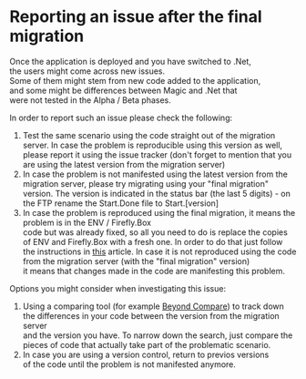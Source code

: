 ﻿# Reporting an issue after the final migration

Once the application is deployed and you have switched to .Net,  
the users might come across new issues.  
Some of them might stem from new code added to the application,  
and some might be differences between Magic and .Net that  
were not tested in the Alpha / Beta phases.

In order to report such an issue please check the following:  
1. Test the same scenario using the code straight out of the migration server.
In case the problem is reproducible using this version as well, please report it using the issue tracker
(don't forget to mention that you are using the latest version from the migration server) 
2. In case the problem is not manifested using the latest version from the migration server,
please try migrating using your "final migration" version.
The version is indicated in the status bar (the last 5 digits) - on the FTP rename the Start.Done file
to Start.[version]
3. In case the problem is reproduced using the final migration, it means the problem is in the ENV / Firefly.Box  
code but was already fixed, so all you need to do is replace the copies of ENV and Firefly.Box with a fresh one.
In order to do that just follow the instructions in [this](http://doc.fireflymigration.com/getting-the-update-migrated-code.html) article. 
In case it is not reproduced using the code from the migration server (with the "final migration" version)  
it means that changes made in the code are manifesting this problem.  

Options you might consider when investigating this issue:  
1. Using a comparing tool (for example [Beyond Compare](https://www.scootersoftware.com/))
to track down the differences in your code between the version from the migration server  
and the version you have. To narrow down the search, just compare the pieces of code that actually take part
of the problematic scenario.
2. In case you are using a version control, return to previos versions  
of the code until the problem is not manifested anymore. 